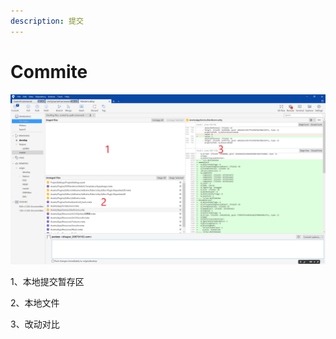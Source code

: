 ```yaml
---
description: 提交
---
```


# Commite

![](../../.gitbook/assets/pi-zhu-20200723-164942.png)

1、本地提交暂存区

2、本地文件

3、改动对比

